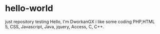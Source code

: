 # hello-world
just repository testing
Hello, I'm DworkanGX i like some coding PHP,HTML 5, CSS, Javascript, Java, jquery, Access, C, C++.

